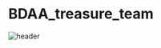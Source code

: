 # BDAA_treasure_team
![header](https://capsule-render.vercel.app/api?type=egg&color=auto&height=300&section=header&text=BDAA_데이터_속_보물_찾기_팀_아자아자_화이팅!!&fontSize=30)
